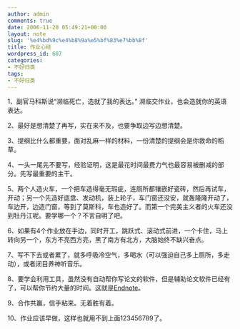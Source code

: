 ```yaml
---
author: admin
comments: true
date: 2006-11-20 05:49:21+00:00
layout: note
slug: '%e4%bd%9c%e4%b8%9a%e5%bf%83%e7%bb%8f'
title: 作业心经
wordpress_id: 687
categories:
- 不好归类
tags:
- 不好归类
---
```


1、副官马科斯说“濒临死亡，造就了我的表达。” 濒临交作业，也会造就你的英语表达。

2、最好是想清楚了再写，实在来不及，也要争取边写边想清楚。

3、提纲比什么都重要，面对乱麻一样的材料，一份清楚的提纲会是你救命的稻草。

4、一头一尾先不要写，经验证明，这是最花时间最费力气也最容易被删减的部分。先写最重要的主干。

5、两个人造火车，一个把车造得毫无瑕疵，连厕所都镶嵌好瓷砖，然后再试车，开动；另一个先造好底盘、发动机，装上轮子，车门窗还没安，就轰隆隆开动了，车边开，边造门窗，等到了莫斯科，车也造好了。而第一个完美主义者的火车还没到牡丹江呢。要学哪一个？不言自明了吧。

6、如果有4个作业放在手边，同时开工，跳跃式、滚动式前进，一个卡住，马上转向另一个，东方不亮西方亮，黑了南方有北方，大脑始终不缺兴奋点。

7、写不下去或者累了，就多呼吸冷空气，多喝水（可以强迫自己多上厕所，多走动），或者闭目养神听音乐。

8、要学会利用工具，虽然没有自动帮你写论文的软件，但是辅助论文软件已经有了，可以帮你节约大量的时间。这就是[Endnote](http://www.fixdown.com/soft/19991.asp)。

9、合作共赢，信手粘来。无着胜有着。

10、作业应该早做，这样也就用不到上面123456789了。
